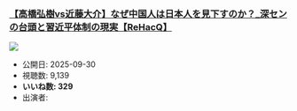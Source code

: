 ### [【高橋弘樹vs近藤大介】なぜ中国人は日本人を見下すのか？_深センの台頭と習近平体制の現実【ReHacQ】](https://www.youtube.com/watch?v=MBD3k2kLnD8)
[![](https://img.youtube.com/vi/MBD3k2kLnD8/sddefault.jpg)](https://www.youtube.com/watch?v=MBD3k2kLnD8)
-   公開日: 2025-09-30
-   視聴数: 9,139
-   **いいね数: 329**
-   出演者: 
